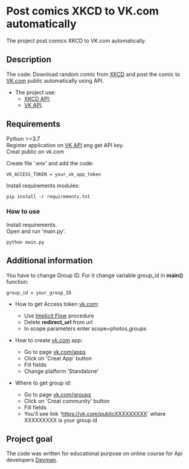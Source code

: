# Post comics XKCD to VK.com automatically 
The project post comics XKCD to VK.com automatically. 


## Description
The code: 
Download random comic from [XKCD](https://xkcd.com/) and post the comic to [VK.com](https://vk.com) public automatically using API.

* The project use:  
  * [XKCD API](https://xkcd.com/json.html);  
  * [VK API](https://vk.com/dev).
  

## Requirements
Python >=3.7  
Register application on [VK API](https://vk.com/dev) ang get API key.  
Creat public on vk.com  
  
Create file '.env' and add the code:
```
VK_ACCESS_TOKEN = your_vk_app_token
```

Install requirements modules:
```
pip install -r requirements.txt	
```


### How to use

Install requirements.  
Open and run 'main.py'.
```
python main.py	
```


## Additional information
You have to change Group ID. For it change variable group_id in **main()** function:
```
group_id = your_group_ID
```

* How to get Access token [vk.com](https://vk.com/apps?act=manage):
  * Use [Implicit Flow](https://vk.com/dev/implicit_flow_user) procedure
  * Delete **redirect_url** from url
  * In scope parameters enter scope=photos,groups

* How to create [vk.com](https://vk.com/apps?act=manage) app:
  * Go to page [vk.com/apps](https://vk.com/apps?act=manage)
  * Click on 'Creat App' button
  * Fill fields
  * Change platform 'Standalone'

* Where to get group id:
  * Go to page [vk.com/groups](https://vk.com/groups)
  * Click on 'Creat community' button
  * Fill fields
  * You'll see link 'https://vk.com/publicXXXXXXXXX' where XXXXXXXXX is your group id


## Project goal

The code was written for educational purpose on online course for Api developers [Devman](http://dvmn.org). 
